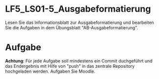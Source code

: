 # LF5_LS01-5_Ausgabeformatierung
Lesen Sie das Informationsblatt zur Ausgabeformatierung und bearbeiten Sie die Aufgaben in dem Übungsblatt "AB-Ausgabeformatierung". 

# Aufgabe
**Achtung**: Für jede Aufgabe soll mindestens ein Commit duchgeführt und das Endergebnis mit Hilfe von "push" in das zentrale Repository hochgeladen werden.
Aufgaben Sie Moodle.
